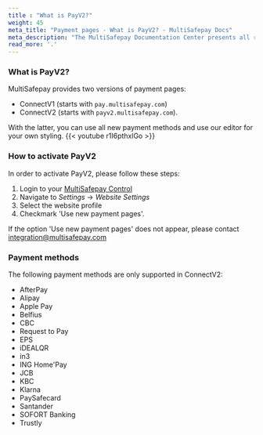 ```yaml
---
title : "What is PayV2?"
weight: 45
meta_title: "Payment pages - What is PayV2? - MultiSafepay Docs"
meta_description: "The MultiSafepay Documentation Center presents all relevant information about our Plugins and API. You can also find support pages for payment methods, tools and general questions as well as the contact details of our Support and Integration Teams."
read_more: '.'
---
```


### What is PayV2?

MultiSafepay provides two versions of payment pages:

  * ConnectV1 (starts with `pay.multisafepay.com`)
  * ConnectV2 (starts with `payv2.multisafepay.com`).

With the latter, you can use all new payment methods and use our editor for your own styling.
{{< youtube r1I6pthxlGo >}}

### How to activate PayV2

In order to activate PayV2, please follow these steps:

1. Login to your [MultiSafepay Control](https://merchant.multisafepay.com)
2. Navigate to _Settings_ → _Website Settings_
3. Select the website profile
4. Checkmark 'Use new payment pages'.

If the option 'Use new payment pages' does not appear, please contact <integration@multisafepay.com>


### Payment methods 

The following payment methods are only supported in ConnectV2:

* AfterPay
* Alipay
* Apple Pay
* Belfius
* CBC
* Request to Pay
* EPS
* iDEALQR
* in3
* ING Home'Pay
* JCB
* KBC
* Klarna
* PaySafecard
* Santander
* SOFORT Banking
* Trustly
